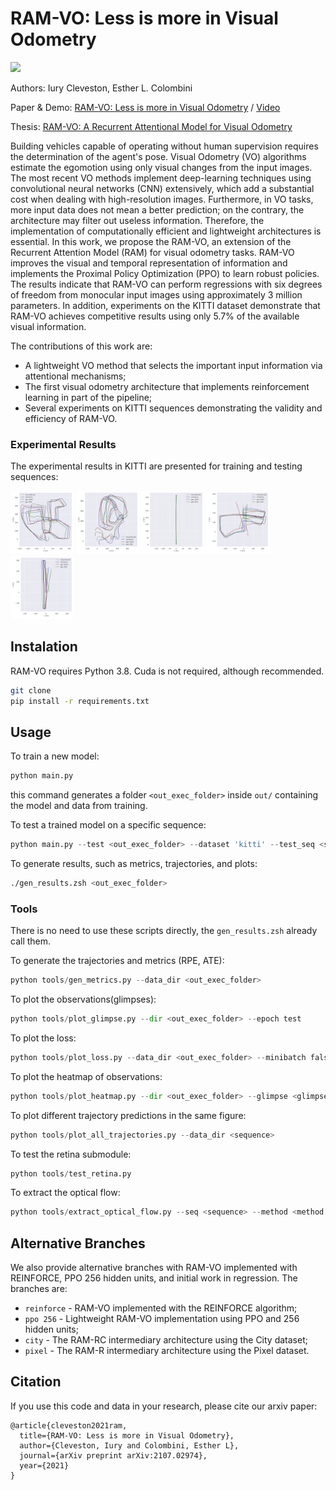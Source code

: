# RAM-VO: Less is more in Visual Odometry

![](results/arch.png)

Authors: Iury Cleveston, Esther L. Colombini

Paper & Demo: [RAM-VO: Less is more in Visual Odometry](https://arxiv.org/abs/2107.02974) / [Video](https://www.youtube.com/watch?v=JjSA3lMqxBk)

Thesis: [RAM-VO: A Recurrent Attentional Model for Visual Odometry](https://icleveston.com/docs/ramvo_thesis.pdf)

Building vehicles capable of operating without human supervision requires the determination of the agent's pose.
Visual Odometry (VO) algorithms estimate the egomotion using only visual changes from the input images. 
The most recent VO methods implement deep-learning techniques using convolutional neural networks (CNN) extensively,
which add a substantial cost when dealing with high-resolution images. Furthermore, in VO tasks, more input data does
not mean a better prediction; on the contrary, the architecture may filter out useless information. 
Therefore, the implementation of computationally efficient and lightweight architectures is essential. 
In this work, we propose the RAM-VO, an extension of the Recurrent Attention Model (RAM) for visual odometry tasks.
RAM-VO improves the visual and temporal representation of information and implements the Proximal Policy Optimization (PPO)
to learn robust policies. The results indicate that RAM-VO can perform regressions with six degrees of freedom from monocular
input images using approximately 3 million parameters. In addition, experiments on the KITTI dataset demonstrate that 
RAM-VO achieves competitive results using only 5.7% of the available visual information.

The contributions of this work are:
- A lightweight VO method that selects the important input information via attentional mechanisms;
- The first visual odometry architecture that implements reinforcement learning in part of the pipeline;
- Several experiments on KITTI sequences demonstrating the validity and efficiency of RAM-VO.

### Experimental Results

The experimental results in KITTI are presented for training and testing sequences:

<img src="results/0/trajectory.png" width="20%"> <img src="results/2/trajectory.png" width="20%"> <img src="results/4/trajectory.png" width="20%"> <img src="results/5/trajectory.png" width="20%"> <img src="results/6/trajectory.png" width="20%">
 


## Instalation

RAM-VO requires Python 3.8. Cuda is not required, although recommended.

```bash
git clone
pip install -r requirements.txt
```

## Usage

To train a new model:
```python
python main.py
```

this command generates a folder `<out_exec_folder>` inside `out/` containing the model and data from training.

To test a trained model on a specific sequence:
```python
python main.py --test <out_exec_folder> --dataset 'kitti' --test_seq <sequence>
```

To generate results, such as metrics, trajectories, and plots:
```bash
./gen_results.zsh <out_exec_folder>
```

### Tools

There is no need to use these scripts directly, the `gen_results.zsh` already call them.

To generate the trajectories and metrics (RPE, ATE):
```python
python tools/gen_metrics.py --data_dir <out_exec_folder>
```

To plot the observations(glimpses):
```python
python tools/plot_glimpse.py --dir <out_exec_folder> --epoch test
```

To plot the loss:
```python
python tools/plot_loss.py --data_dir <out_exec_folder> --minibatch false
```

To plot the heatmap of observations:
```python
python tools/plot_heatmap.py --dir <out_exec_folder> --glimpse <glimpse_number> --train false
```

To plot different trajectory predictions in the same figure:
```python
python tools/plot_all_trajectories.py --data_dir <sequence>
```

To test the retina submodule:
```python
python tools/test_retina.py
```

To extract the optical flow:
```python
python tools/extract_optical_flow.py --seq <sequence> --method <method:(sparse|dense)>
```

## Alternative Branches

We also provide alternative branches with RAM-VO implemented with REINFORCE, PPO 256 hidden units, and initial work in regression. The branches are:

- `reinforce` - RAM-VO implemented with the REINFORCE algorithm;
- `ppo 256` - Lightweight RAM-VO implementation using PPO and 256 hidden units;
- `city` - The RAM-RC intermediary architecture using the City dataset;
- `pixel` - The RAM-R intermediary architecture using the Pixel dataset.

## Citation
If you use this code and data in your research, please cite our arxiv paper:
```
@article{cleveston2021ram,
  title={RAM-VO: Less is more in Visual Odometry},
  author={Cleveston, Iury and Colombini, Esther L},
  journal={arXiv preprint arXiv:2107.02974},
  year={2021}
}
```


